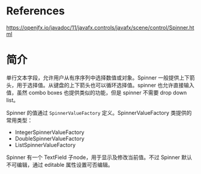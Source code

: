 # References
https://openjfx.io/javadoc/11/javafx.controls/javafx/scene/control/Spinner.html

# 简介
单行文本字段，允许用户从有序序列中选择数值或对象。Spinner 一般提供上下箭头，用于选择值。从键盘的上下箭头也可以循环选择值。spinner 也允许直接输入值，虽然 combo boxes 也提供类似的功能，但是 spinner 不需要 drop down list。

Spinner 的值通过 `SpinnerValueFactory` 定义。SpinnerValueFactory 类提供的常用类型：

- IntegerSpinnerValueFactory
- DoubleSpinnerValueFactory
- ListSpinnerValueFactory

Spinner 有一个 TextField 子node，用于显示及修改当前值。不过 Spinner 默认不可编辑，通过 editable 属性设置可否编辑。